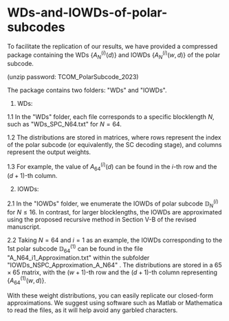 # WDs-and-IOWDs-of-polar-subcodes
To facilitate the replication of our results, we have provided a compressed package containing the WDs $\{ A_{N}^{\left( i \right)}\left( d \right) \}$ and IOWDs $\{ A_{N}^{\left( i \right)}\left( w,d \right) \}$ of the polar subcode.

(unzip password: TCOM_PolarSubcode_2023)

The package contains two folders:  "WDs"  and  "IOWDs".

1. WDs:

1.1  In the "WDs" folder, each file corresponds to a specific blocklength $N$, such as  "WDs_SPC_N64.txt"  for $N=64$.

1.2  The distributions are stored in matrices, where rows represent the index of the polar subcode (or equivalently, the SC decoding stage), and columns represent the output weights. 

1.3  For example, the value of $A_{64}^{\left( i \right)}\left( d \right)$ can be found in the $i$-th row and the $(d+1)$-th column.


2. IOWDs:

2.1  In the  "IOWDs"  folder, we enumerate the IOWDs of polar subcode $\mathbb{D} _{N}^{\left( i \right)}$ for $N \le 16$. In contrast, for larger blocklengths, the IOWDs are approximated using the proposed recursive method in Section V-B of the revised manuscript.

2.2  Taking $N=64$ and $i=1$ as an example, the IOWDs corresponding to the 1st polar subcode $\mathbb{D} _{64}^{\left( 1 \right)}$ can be found in the file "A_N64_i1_Approximation.txt" within the subfolder  "IOWDs_NSPC_Approximation_A_N64" . The distributions are stored in a $65 \times 65$ matrix, with the $(w+1)$-th row and the $(d+1)$-th column representing $\{ A_{64}^{\left( 1 \right)}\left( w,d \right) \}$.


With these weight distributions, you can easily replicate our closed-form approximations. We suggest using software such as Matlab or Mathematica to read the files, as it will help avoid any garbled characters.

